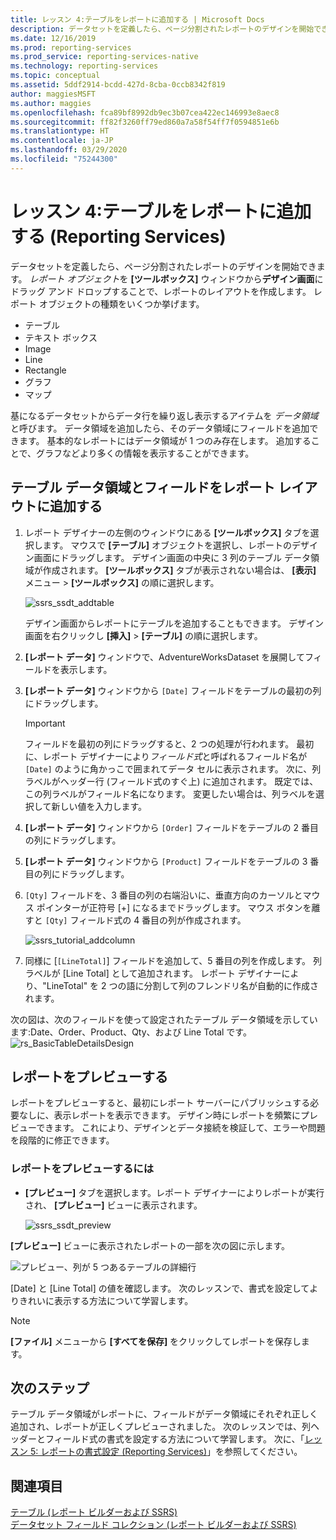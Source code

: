 ```yaml
---
title: レッスン 4:テーブルをレポートに追加する | Microsoft Docs
description: データセットを定義したら、ページ分割されたレポートのデザインを開始できます。 レポート オブジェクトを [ツールボックス] ウィンドウからデザイン画面にドラッグ アンド ドロップすることで、レポートのレイアウトを作成します。
ms.date: 12/16/2019
ms.prod: reporting-services
ms.prod_service: reporting-services-native
ms.technology: reporting-services
ms.topic: conceptual
ms.assetid: 5ddf2914-bcdd-427d-8cba-0ccb8342f819
author: maggiesMSFT
ms.author: maggies
ms.openlocfilehash: fca89bf8992db9ec3b07cea422ec146993e8aec8
ms.sourcegitcommit: ff82f3260ff79ed860a7a58f54ff7f0594851e6b
ms.translationtype: HT
ms.contentlocale: ja-JP
ms.lasthandoff: 03/29/2020
ms.locfileid: "75244300"
---
```

# <a name="lesson-4-add-a-table-to-the-report-reporting-services"></a>レッスン 4:テーブルをレポートに追加する (Reporting Services)

データセットを定義したら、ページ分割されたレポートのデザインを開始できます。 *レポート オブジェクト*を **[ツールボックス]** ウィンドウから**デザイン画面**にドラッグ アンド ドロップすることで、レポートのレイアウトを作成します。 レポート オブジェクトの種類をいくつか挙げます。

- テーブル
- テキスト ボックス
- Image
- Line
- Rectangle
- グラフ
- マップ

基になるデータセットからデータ行を繰り返し表示するアイテムを *データ領域*と呼びます。 データ領域を追加したら、そのデータ領域にフィールドを追加できます。 基本的なレポートにはデータ領域が 1 つのみ存在します。 追加することで、グラフなどより多くの情報を表示することができます。

## <a name="add-a-table-data-region-and-fields-to-a-report-layout"></a>テーブル データ領域とフィールドをレポート レイアウトに追加する

1. レポート デザイナーの左側のウィンドウにある **[ツールボックス]** タブを選択します。 マウスで **[テーブル]** オブジェクトを選択し、レポートのデザイン画面にドラッグします。 デザイン画面の中央に 3 列のテーブル データ領域が作成されます。 **[ツールボックス]** タブが表示されない場合は、 **[表示]** メニュー > **[ツールボックス]** の順に選択します。

    ![ssrs_ssdt_addtable](media/ssrs-ssdt-addtable.png)

    デザイン画面からレポートにテーブルを追加することもできます。 デザイン画面を右クリックし **[挿入]**  >  **[テーブル]** の順に選択します。

2. **[レポート データ]** ウィンドウで、AdventureWorksDataset を展開してフィールドを表示します。

3. **[レポート データ]** ウィンドウから `[Date]` フィールドをテーブルの最初の列にドラッグします。

    > [!IMPORTANT]
    > フィールドを最初の列にドラッグすると、2 つの処理が行われます。 最初に、レポート デザイナーにより*フィールド式*と呼ばれるフィールド名が `[Date]` のように角かっこで囲まれてデータ セルに表示されます。 次に、列ラベルがヘッダー行 (フィールド式のすぐ上) に追加されます。 既定では、この列ラベルがフィールド名になります。 変更したい場合は、列ラベルを選択して新しい値を入力します。

4. **[レポート データ]** ウィンドウから `[Order]` フィールドをテーブルの 2 番目の列にドラッグします。

5. **[レポート データ]** ウィンドウから `[Product]` フィールドをテーブルの 3 番目の列にドラッグします。

6. `[Qty]` フィールドを、3 番目の列の右端沿いに、垂直方向のカーソルとマウス ポインターが正符号 [+] になるまでドラッグします。 マウス ボタンを離すと `[Qty]` フィールド式の 4 番目の列が作成されます。

    ![ssrs_tutorial_addcolumn](media/ssrs-tutorial-addcolumn.png)

7. 同様に [`[LineTotal]`] フィールドを追加して、5 番目の列を作成します。 列ラベルが [Line Total] として追加されます。 レポート デザイナーにより、"LineTotal" を 2 つの語に分割して列のフレンドリ名が自動的に作成されます。

次の図は、次のフィールドを使って設定されたテーブル データ領域を示しています:Date、Order、Product、Qty、および Line Total です。
![rs_BasicTableDetailsDesign](media/rs-basictabledetailsdesign.png)

## <a name="preview-your-report"></a>レポートをプレビューする

レポートをプレビューすると、最初にレポート サーバーにパブリッシュする必要なしに、表示レポートを表示できます。 デザイン時にレポートを頻繁にプレビューできます。 これにより、デザインとデータ接続を検証して、エラーや問題を段階的に修正できます。

### <a name="to-preview-a-report"></a>レポートをプレビューするには

- **[プレビュー]** タブを選択します。レポート デザイナーによりレポートが実行され、 **[プレビュー]** ビューに表示されます。

    ![ssrs_ssdt_preview](media/ssrs-ssdt-preview.png)

**[プレビュー]** ビューに表示されたレポートの一部を次の図に示します。

   ![プレビュー、列が 5 つあるテーブルの詳細行](media/rs-basictabledetailspreview.png "プレビュー、列が 5 つあるテーブルの詳細行")

[Date] と [Line Total] の値を確認します。 次のレッスンで、書式を設定してよりきれいに表示する方法について学習します。

> [!NOTE]
> **[ファイル]** メニューから **[すべてを保存]** をクリックしてレポートを保存します。

## <a name="next-steps"></a>次のステップ

テーブル データ領域がレポートに、フィールドがデータ領域にそれぞれ正しく追加され、レポートが正しくプレビューされました。 次のレッスンでは、列ヘッダーとフィールド式の書式を設定する方法について学習します。 次に、「[レッスン 5: レポートの書式設定 &#40;Reporting Services&#41;](lesson-5-formatting-a-report-reporting-services.md)」を参照してください。
  
## <a name="see-also"></a>関連項目

[テーブル &#40;レポート ビルダーおよび SSRS&#41;](report-design/tables-report-builder-and-ssrs.md)  
[データセット フィールド コレクション (レポート ビルダーおよび SSRS)](report-data/dataset-fields-collection-report-builder-and-ssrs.md)  
